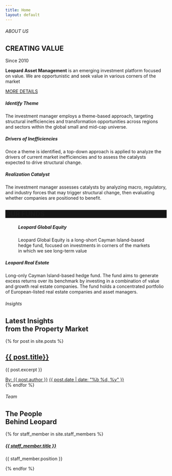 ```yaml
---
title: Home
layout: default
---
```

<!--== Start About Area Wrapper ==-->
<div class="about-area-wrapper sm-top">
    <div class="container">
        <div class="row align-items-lg-center">
            <div class="col-md-12">
                <div class="about-content">
                    <h6>ABOUT US</h6>
                    <h2>CREATING VALUE</h2>
                    <span class="about-since">Since 2010</span>
                    <p>
                        <strong>Leopard Asset Management</strong> is an emerging investment platform focused on value. We are opportunistic and seek value in various corners of the market
                    </p>
                    <a href="/about/" class="btn-about">MORE DETAILS <i class="mdi mdi-chevron-double-right"></i></a>
                </div>
            </div>
        </div>
    </div>
</div>
<!--== End About Area Wrapper ==-->
<!--== Start Feature Area Wrapper ==-->
<div class="feature-area-wrapper sm-top">
    <div class="container">
        <div class="row mtn-sm-60 mtn-md-5">
            <div class="col-md-4">
                <div class="icon-box-item">
                    <div class="icon-box__icon">
                        <i class="fa fa-globe fa-lg"></i>
                    </div>
                    <div class="icon-box__info">
                        <h5>Identify Theme</h5>
                        <p>The investment manager employs a theme-based approach, targeting structural inefficiencies and transformation opportunities across regions and sectors within the global small and mid-cap universe.</p>
                    </div>
                </div>
            </div>
            <div class="col-md-4">
                <div class="icon-box-item">
                    <div class="icon-box__icon">
                        <i class="fa fa-search fa-lg"></i>
                    </div>
                    <div class="icon-box__info">
                        <h5>Drivers of Inefficiencies</h5>
                        <p>Once a theme is identified, a top-down approach is applied to analyze the drivers of current market inefficiencies and to assess the catalysts expected to drive structural change.</p>
                    </div>
                </div>
            </div>
            <div class="col-md-4">
                <div class="icon-box-item">
                    <div class="icon-box__icon">
                        <i class="fa fa-bar-chart fa-lg"></i>
                    </div>
                    <div class="icon-box__info">
                        <h5>Realization Catalyst</h5>
                        <p>The investment manager assesses catalysts by analyzing macro, regulatory, and industry forces that may trigger structural change, then evaluating whether companies are positioned to benefit.</p>
                    </div>
                </div>
            </div>
        </div>
    </div>
</div>
<!--== End Feature Area Wrapper ==-->
<!--== Start Service Area Wrapper ==-->
<div class="service-area-wrapper sm-top-wt">
    <div class="service-area-top parallax" style="background:#151515">
        <div class="container">
            <div class="row">
                <div class="col-lg-6 col-xl-5 m-auto text-center">
                    <div class="section-title section-title--light">
                        <h2 class="mb-0">OUR FUNDS</h2>
                    </div>
                </div>
            </div>
        </div>
    </div>
    <div class="service-content-area">
        <div class="container">
            <div class="row mtn-30">
                <div class="col-sm-4">
                    <!-- Start Service Item -->
                    <div class="service-item">
                        <figure class="service-thumb">
                            <!-- <a href="service-details.html"><img src="assets/img/service/fund2.avif" -->
                                    <!-- alt="Leopard-InvestmentStrategy" /></a> -->
                            <div class="service-txt">
                                <h5>Leopard Global Equity</h5>
                                <p>Leopard Global Equity is a long-short Cayman Island-based hedge fund, focused on investments in corners of the markets in which we see long-term value</p>
                            </div>
                        </figure>
                        <!-- <div class="service-content">
                            <div class="service-content-inner">
                                <h5><a href="service-details.html" class="stretched-link"></a>Leopard Global Equity</h5>
                                <p>A global, theme-based equity strategy targeting transformational opportunities.</p>
                            </div>
                        </div> -->
                    </div>
                    <!-- End Service Item -->
                </div>
                <div class="col-sm-4">
                    <!-- Start Service Item -->
                    <div class="service-item">
                        <div class="service-thumb">
                            <div class="service-txt">
                                <h5>Leopard Real Estate</h5>
                                <p>Long-only Cayman Island-based hedge fund. The fund aims to generate excess returns over its benchmark by investing in a combination of value and growth real estate companies. The fund holds a concentrated portfolio of European-listed real estate companies and asset managers.</p>
                            </div>
                        </div>
                    </div>
                    <!-- End Service Item -->
                </div>
            </div>
        </div>
    </div>
</div>
<!--== End Service Area Wrapper ==-->


<!--== Start Blog Area Wrapper ==-->
<div class="blog-area-wrapper sm-top">
    <div class="container">
        <div class="row">
            <div class="col-12 text-center">
                <div class="section-title">
                    <h6>Insights</h6>
                    <h2 class="mb-0">Latest Insights <br>from the Property Market</h2>
                </div>
            </div>
        </div>
        <div class="row mtn-35">
            {% for post in site.posts %}
            <div class="col-md-6 col-lg-4">
                <div class="blog-item">
                    <div class="blog-content">
                        <h2 class="h5"><a href="{{ post.url }}">{{ post.title}}</a></h2>
                        <p>{{ post.excerpt }}</p>
                        <div class="blog-meta">
                            <a href="#">By: {{ post.author }}</a>
                            <a href="#">{{ post.date |  date: "%b %d, %y" }}</a>
                        </div>
                    </div>
                </div>
            </div>
            {% endfor %}
        </div>
    </div>
</div>
<!--== End Blog Area Wrapper ==-->

<!--== Start Team Area Wrapper ==-->
<div class="team-area-wrapper bg-img sp-y home-two-about-area" >
    <div class="container-fluid">
        <div class="row align-items-center">
            <div class="col-lg-4">
                <div class="section-title section-title--light mb-lg-0">
                    <h6>Team</h6>
                    <h2>The People <br>Behind Leopard</h2>
                </div>
            </div>
            <div class="col-lg-8">
                <div class="team-content-wrap slick-dots--light mtn-md-5">
                    {% for staff_member in site.staff_members %}
                    <div class="team-mem-item">
                        <div class="member-info">
                            <h5><a href="{{ staff_member.url }}" class="stretched-link">{{ staff_member.title }}</a></h5>
                            <p>{{ staff_member.position }}</p>
                        </div>
                    </div>
                    {% endfor %}
                </div>
            </div>
        </div>
    </div>
</div>
<!--== End Team Area Wrapper ==-->